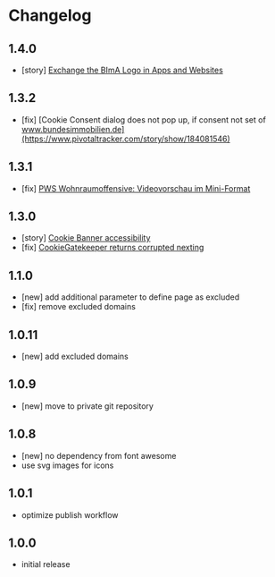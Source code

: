 # Changelog

## 1.4.0
- [story] [Exchange the BImA Logo in Apps and Websites](https://github.com/infopark-customers/bima-project-webpages-on-scrivito/issues/119)

## 1.3.2
- [fix] [Cookie Consent dialog does not pop up, if consent not set of www.bundesimmobilien.de](https://www.pivotaltracker.com/story/show/184081546)

## 1.3.1
- [fix] [PWS Wohnraumoffensive: Videovorschau im Mini-Format ](https://www.pivotaltracker.com/story/show/185414208)

## 1.3.0
- [story] [Cookie Banner accessibility](https://www.pivotaltracker.com/story/show/185229075)
- [fix] [CookieGatekeeper returns corrupted nexting](https://www.pivotaltracker.com/story/show/185414208)

## 1.1.0
- [new] add additional parameter to define page as excluded
- [fix] remove excluded domains

## 1.0.11
- [new] add excluded domains

## 1.0.9
- [new] move to private git repository

## 1.0.8
- [new] no dependency from font awesome
- use svg images for icons

## 1.0.1
- optimize publish workflow

## 1.0.0
- initial release
